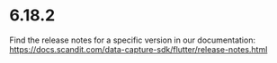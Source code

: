 
# 6.18.2

Find the release notes for a specific version in our documentation: https://docs.scandit.com/data-capture-sdk/flutter/release-notes.html
